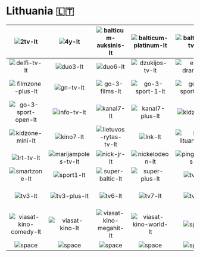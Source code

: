 # Lithuania 🇱🇹

| ![2tv-lt] | ![4y-lt] | ![balticum-auksinis-lt] | ![balticum-platinum-lt] | ![balticum-tv-lt] | ![btv-lt] |
|:---:|:---:|:---:|:---:|:---:|:---:|
| ![delfi-tv-lt] | ![duo3-lt] | ![duo6-lt] | ![dzukijos-tv-lt] | ![epic-drama-lt] | ![filmzone-lt] |
| ![filmzone-plus-lt] | ![gn-tv-lt] | ![go-3-films-lt] | ![go-3-sport-1-lt] | ![go-3-sport-2-lt] | ![go-3-sport-3-lt] |
| ![go-3-sport-open-lt] | ![info-tv-lt] | ![kanal7-lt] | ![kanal7-plus-lt] | ![kidzone-lt] | ![kidzone-max-lt] |
| ![kidzone-mini-lt] | ![kino7-lt] | ![lietuvos-rytas-tv-lt] | ![lnk-lt] | ![lrt-lituanica-lt] | ![lrt-plius-lt] |
| ![lrt-tv-lt] | ![marijampoles-tv-lt] | ![nick-jr-lt] | ![nickelodeon-lt] | ![pingviniukas-lt] | ![siauliu-tv-lt] |
| ![smartzone-lt] | ![sport1-lt] | ![super-baltic-lt] | ![super-plus-lt] | ![tv1-lt] | ![tv21-lt] |
| ![tv3-lt] | ![tv3-plus-lt] | ![tv6-lt] | ![tv7-lt] | ![tv8-lt] | ![viasat-kino-action-lt] |
| ![viasat-kino-comedy-lt] | ![viasat-kino-lt] | ![viasat-kino-megahit-lt] | ![viasat-kino-world-lt] | ![space] | ![space] |
| ![space]| ![space]| ![space]| ![space]| ![space]| ![space]|


[2tv-lt]:2tv-lt.png
[4y-lt]:4y-lt.png
[balticum-auksinis-lt]:balticum-auksinis-lt.png
[balticum-platinum-lt]:balticum-platinum-lt.png
[balticum-tv-lt]:balticum-tv-lt.png
[btv-lt]:btv-lt.png
[delfi-tv-lt]:delfi-tv-lt.png
[duo3-lt]:duo3-lt.png
[duo6-lt]:duo6-lt.png
[dzukijos-tv-lt]:dzukijos-tv-lt.png
[epic-drama-lt]:epic-drama-lt.png
[filmzone-lt]:filmzone-lt.png
[filmzone-plus-lt]:filmzone-plus-lt.png
[gn-tv-lt]:gn-tv-lt.png
[go-3-films-lt]:go-3-films-lt.png
[go-3-sport-1-lt]:go-3-sport-1-lt.png
[go-3-sport-2-lt]:go-3-sport-2-lt.png
[go-3-sport-3-lt]:go-3-sport-3-lt.png
[go-3-sport-open-lt]:go-3-sport-open-lt.png
[info-tv-lt]:info-tv-lt.png
[kanal7-lt]:kanal7-lt.png
[kanal7-plus-lt]:kanal7-plus-lt.png
[kidzone-lt]:kidzone-lt.png
[kidzone-max-lt]:kidzone-max-lt.png
[kidzone-mini-lt]:kidzone-mini-lt.png
[kino7-lt]:kino7-lt.png
[lietuvos-rytas-tv-lt]:lietuvos-rytas-tv-lt.png
[lnk-lt]:lnk-lt.png
[lrt-lituanica-lt]:lrt-lituanica-lt.png
[lrt-plius-lt]:lrt-plius-lt.png
[lrt-tv-lt]:lrt-tv-lt.png
[marijampoles-tv-lt]:marijampoles-tv-lt.png
[nick-jr-lt]:nick-jr-lt.png
[nickelodeon-lt]:nickelodeon-lt.png
[pingviniukas-lt]:pingviniukas-lt.png
[siauliu-tv-lt]:siauliu-tv-lt.png
[smartzone-lt]:smartzone-lt.png
[sport1-lt]:sport1-lt.png
[super-baltic-lt]:super-baltic-lt.png
[super-plus-lt]:super-plus-lt.png
[tv1-lt]:tv1-lt.png
[tv21-lt]:tv21-lt.png
[tv3-lt]:tv3-lt.png
[tv3-plus-lt]:tv3-plus-lt.png
[tv6-lt]:tv6-lt.png
[tv7-lt]:tv7-lt.png
[tv8-lt]:tv8-lt.png
[viasat-kino-action-lt]:viasat-kino-action-lt.png
[viasat-kino-comedy-lt]:viasat-kino-comedy-lt.png
[viasat-kino-lt]:viasat-kino-lt.png
[viasat-kino-megahit-lt]:viasat-kino-megahit-lt.png
[viasat-kino-world-lt]:viasat-kino-world-lt.png

[space]:../../misc/space-1500.png

